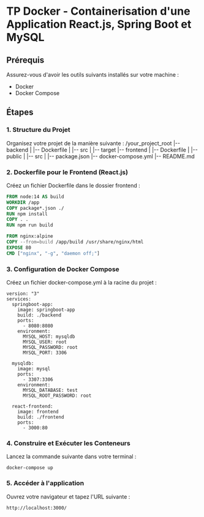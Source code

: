 # TP Docker - Containerisation d'une Application React.js, Spring Boot et MySQL

## Prérequis
Assurez-vous d'avoir les outils suivants installés sur votre machine :
- Docker
- Docker Compose

## Étapes

### 1. Structure du Projet
Organisez votre projet de la manière suivante :
/your_project_root
|-- backend
|   |-- Dockerfile
|   |-- src
|   |-- target
|-- frontend
|   |-- Dockerfile
|   |-- public
|   |-- src
|   |-- package.json
|-- docker-compose.yml
|-- README.md

### 2. Dockerfile pour le Frontend (React.js)
Créez un fichier Dockerfile dans le dossier frontend :
```Dockerfile
FROM node:14 AS build
WORKDIR /app
COPY package*.json ./
RUN npm install
COPY . .
RUN npm run build

FROM nginx:alpine
COPY --from=build /app/build /usr/share/nginx/html
EXPOSE 80
CMD ["nginx", "-g", "daemon off;"]
```
### 3. Configuration de Docker Compose
Créez un fichier docker-compose.yml à la racine du projet :
```
version: "3"
services:
  springboot-app:
    image: springboot-app
    build: ./backend
    ports:
      - 8080:8080
    environment:
      MYSQL_HOST: mysqldb
      MYSQL_USER: root
      MYSQL_PASSWORD: root
      MYSQL_PORT: 3306

  mysqldb:
    image: mysql
    ports:
      - 3307:3306
    environment:
      MYSQL_DATABASE: test
      MYSQL_ROOT_PASSWORD: root

  react-frontend:
    image: frontend
    build: ./frontend
    ports:
      - 3000:80
```
### 4. Construire et Exécuter les Conteneurs
Lancez la commande suivante dans votre terminal :
```
docker-compose up
```
### 5. Accéder à l'application
Ouvrez votre navigateur et tapez l'URL suivante :
```
http://localhost:3000/
```





